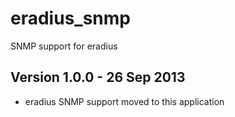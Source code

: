 eradius_snmp
============

SNMP support for eradius

Version 1.0.0 - 26 Sep 2013
---------------------------

* eradius SNMP support moved to this application
